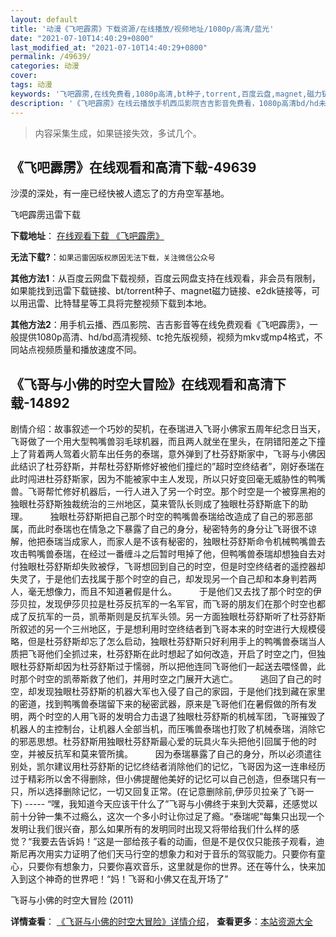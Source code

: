 ```yaml
---
layout: default
title: '动漫《飞吧霹雳》下载资源/在线播放/视频地址/1080p/高清/蓝光'
date: "2021-07-10T14:40:29+0800"
last_modified_at: "2021-07-10T14:40:29+0800"
permalink: /49639/
categories: 动漫
cover:
tags: 动漫
keywords: '飞吧霹雳,在线免费看,1080p高清,bt种子,torrent,百度云盘,magnet,磁力链,迅雷下载资源'
description: '《飞吧霹雳》在线云播放手机西瓜影院吉吉影音免费看，1080p高清bd/hd未删减完整版和tc抢先枪版，mkv/mp4格式，附带bt/torrent种子、magnet/磁力链、百度云盘、网盘资源迅雷下载链接'
---
```


>内容采集生成，如果链接失效，多试几个。


## 《飞吧霹雳》在线观看和高清下载-49639

沙漠的深处，有一座已经快被人遗忘了的方舟空军基地。


飞吧霹雳迅雷下载

**下载地址**： [在线观看下载 《飞吧霹雳》](https://www.993dy.com//vod-detail-id-3957.html) 


**无法下载?**：`如果迅雷因版权原因无法下载，关注微信公众号 `

**其他方法1**：从百度云网盘下载视频，百度云网盘支持在线观看，非会员有限制，如果能找到迅雷下载链接、bt/torrent种子、magnet磁力链接、e2dk链接等，可以用迅雷、比特彗星等工具将完整视频下载到本地。

**其他方法2**：用手机云播、西瓜影院、吉吉影音等在线免费观看《飞吧霹雳》，一般提供1080p高清、hd/bd高清视频、tc抢先版视频，视频为mkv或mp4格式，不同站点视频质量和播放速度不同。


## 《飞哥与小佛的时空大冒险》在线观看和高清下载-14892

剧情介绍：故事叙述一个巧妙的契机，在泰瑞进入飞哥小佛家五周年纪念日当天，飞哥做了一个用大型鸭嘴兽羽毛球机器，而且两人就坐在里头，在阴错阳差之下撞上了背着两人驾着火箭车出任务的泰瑞，意外弹到了杜芬舒斯家中，飞哥与小佛因此结识了杜芬舒斯，并帮杜芬舒斯修好被他们撞烂的”超时空终结者”，刚好泰瑞在此时闯进杜芬舒斯家，因为不能被家中主人发现，所以只好变回毫无威胁性的鸭嘴兽。飞哥帮忙修好机器后，一行人进入了另一个时空。那个时空是一个被穿黑袍的独眼杜芬舒斯独裁统治的三州地区，莫来管队长则成了独眼杜芬舒斯底下的助理。  　　独眼杜芬舒斯把自己那个时空的鸭嘴兽泰瑞给改造成了自己的邪恶部属，而此时泰瑞也在情急之下暴露了自己的身分，秘密特务的身分让飞哥很不谅解，他把泰瑞当成家人，而家人是不该有秘密的，独眼杜芬舒斯命令机械鸭嘴兽去攻击鸭嘴兽泰瑞，在经过一番缠斗之后暂时甩掉了他，但鸭嘴兽泰瑞却想独自去对付独眼杜芬舒斯却失败被俘，飞哥想回到自己的时空，但是时空终结者的遥控器却失灵了，于是他们去找属于那个时空的自己，却发现另一个自己却和本身判若两人，毫无想像力，而且不知道暑假是什么。  　　于是他们又去找了那个时空的伊莎贝拉，发现伊莎贝拉是杜芬反抗军的一名军官，而飞哥的朋友们在那个时空也都成了反抗军的一员，凯蒂斯则是反抗军头领。另一方面独眼杜芬舒斯听了杜芬舒斯所叙述的另一个三州地区，于是想利用时空终结者到飞哥本来的时空进行大规模侵略，但是杜芬舒斯却忘了怎么启动，独眼杜芬舒斯只好利用手上的鸭嘴兽泰瑞当人质把飞哥他们全抓过来，杜芬舒斯在此时想起了如何改造，开启了时空之门，但独眼杜芬舒斯却因为杜芬舒斯过于懦弱，所以把他连同飞哥他们一起送去喂怪兽，此时那个时空的凯蒂斯救了他们，并用时空之门展开大逃亡。  　　逃回了自己的时空，却发现独眼杜芬舒斯的机器大军也入侵了自己的家园，于是他们找到藏在家里的密道，找到鸭嘴兽泰瑞留下来的秘密武器，原来是飞哥他们在暑假做的所有发明，两个时空的人用飞哥的发明合力击退了独眼杜芬舒斯的机械军团，飞哥摧毁了机器人的主控制台，让机器人全部当机，而压嘴兽泰瑞也打败了机械泰瑞，消除它的邪恶思想。杜芬舒斯用独眼杜芬舒斯最心爱的玩具火车头把他引回属于他的时空，并被反抗军和莫来管所擒。  　　因为泰瑞暴露了自己的身分，所以必须遣往别处，凯尔建议用杜芬舒斯的记忆终结者消除他们的记忆，飞哥因为这一连串经历过于精彩所以舍不得删除，但小佛提醒他美好的记忆可以自己创造，但泰瑞只有一只，所以选择删除记忆，一切又回复正常。(在记意删除前,伊莎贝拉亲了飞哥一下) ----- “嘿，我知道今天应该干什么了”飞哥与小佛终于来到大荧幕，还感觉以前十分钟一集不过瘾么，这次一个多小时让你过足了瘾。“泰瑞呢”每集只出现一个发明让我们很兴奋，那么如果所有的发明同时出现又将带给我们什么样的感觉？“我要去告诉妈！”这是一部给孩子看的动画，但是不是仅仅只能孩子观看，迪斯尼再次用实力证明了他们天马行空的想象力和对于音乐的驾驭能力。只要你有童心，只要你有想象力，只要你喜欢音乐，这里就是你的世界。还在等什么，快来加入到这个神奇的世界吧！“妈！飞哥和小佛又在乱开场了”


飞哥与小佛的时空大冒险 (2011)

**详情查看**： [《飞哥与小佛的时空大冒险》详情介绍](/movie/14892/)， **查看更多**：[本站资源大全](/movie/t/all/)

